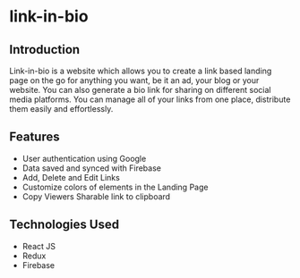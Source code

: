 # link-in-bio

## Introduction
Link-in-bio is a website which allows you to create a link based landing page on the go for anything you want, be it an ad, your blog or your website. You can also generate a bio link for sharing on different social media platforms. You can manage all of your links from one place, distribute them easily and effortlessly.

## Features
- User authentication using Google
- Data saved and synced with Firebase
- Add, Delete and Edit Links
- Customize colors of elements in the Landing Page
- Copy Viewers Sharable link to clipboard

## Technologies Used
* React JS
* Redux
* Firebase


